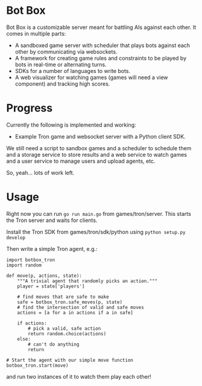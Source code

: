 Bot Box
=======
Bot Box is a customizable server meant for battling AIs against each other. It
comes in multiple parts:

* A sandboxed game server with scheduler that plays bots against each other by
  communicating via websockets.
* A framework for creating game rules and constraints to be played by bots in
real-time or alternating turns.
* SDKs for a number of languages to write bots.
* A web visualizer for watching games (games will need a view component) and
tracking high scores.

Progress
========

Currently the following is implemented and working:

* Example Tron game and websocket server with a Python client SDK.

We still need a script to sandbox games and a scheduler to schedule them and a
storage service to store results and a web service to watch games and a user
service to manage users and upload agents, etc.

So, yeah... lots of work left.

Usage
=====

Right now you can run ```go run main.go``` from games/tron/server.
This starts the Tron server and waits for clients.

Install the Tron SDK from games/tron/sdk/python using ```python setup.py develop```

Then write a simple Tron agent, e.g.:

```
import botbox_tron
import random

def move(p, actions, state):
    """A trivial agent that randomly picks an action."""
    player = state['players']

    # find moves that are safe to make
    safe = botbox_tron.safe_moves(p, state)
    # find the intersection of valid and safe moves
    actions = [a for a in actions if a in safe]

    if actions:
        # pick a valid, safe action
        return random.choice(actions)
    else:
        # can't do anything
        return

# Start the agent with our simple move function
botbox_tron.start(move)
```
and run two instances of it to watch them play each other!
